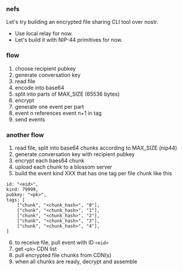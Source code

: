 ### nefs

Let's try building an encrypted file sharing CLI tool over nostr.

- Use local relay for now.
- Let's build it with NIP-44 primitives for now.

### flow
1. choose recipient pubkey
2. generate conversation key
3. read file
4. encode into base64
5. split into parts of MAX_SIZE (65536 bytes)
6. encrypt
7. generate one event per part
8. event n references event n+1 in tag
9. send events

### another flow
1. read file, split into base64 chunks according to MAX_SIZE (nip44)
2. generate conversation key with recipient pubkey
3. encrypt each baes64 chunk
4. upload each chunk to a blossom server
5. build the event kind XXX that has one tag per file chunk like this
```
id: "<eid>",
kind: 79999,
pubkey: "<pk>",
tags: [
    ["chunk", "<chunk_hash>", "0"],
    ["chunk", "<chunk_hash>", "1"],
    ["chunk", "<chunk_hash>", "2"],
    ["chunk", "<chunk_hash>", "3"],
    ["chunk", "<chunk_hash>", "4"],
]
```
6. to receive file, pull event with ID `<eid>`
7. get `<pk>` CDN list
8. pull encrypted file chunks from CDN(s)
9. when all chunks are ready, decrypt and assemble
